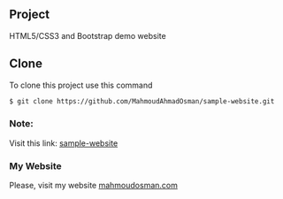 ## Project
 HTML5/CSS3 and Bootstrap demo website
## Clone
To clone this project use this command

```bash
$ git clone https://github.com/MahmoudAhmadOsman/sample-website.git
```


 
### Note: 
Visit this link: [sample-website](https://mahmoudahmadosman.github.io/sample-website/)
 


### My Website
 Please, visit my website
[mahmoudosman.com](https://www.mahmoudosman.com)
